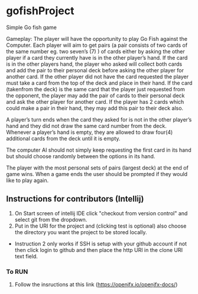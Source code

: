 # gofishProject
Simple Go fish game

Gameplay:
The player will have the opportunity to play Go Fish against the Computer. Each player will aim to get pairs (a pair consists of two cards of the same number eg. two seven’s (7) ) of cards either by asking the other player if a card they currently have is in the other player’s hand. If the card is in the other players hand, the player who asked will collect both cards and add the pair to their personal deck before asking the other player for another card. If the other player did not have the card requested the player must take a card from the top of the deck and place in their hand. If the card (takenfrom the deck) is the same card that the player just requested from the opponent, the player may add the pair of cards to their personal deck and ask the other player for another card. If the player has 2 cards which could make a pair in their hand, they may add this pair to their deck also.


A player’s turn ends when the card they asked for is not in the other player’s hand and they did not draw the same card number from the deck. Whenever a player’s hand is empty, they are allowed to draw four(4) additional cards from the deck until it is empty.

The computer AI should not simply keep requesting the first card in its hand but should choose randomly between the options in its hand.

The player with the most personal sets of pairs (largest deck) at the end of game wins. When a game ends the user should be prompted if they would like to play again.




## Instructions for contributors (Intellij)

1. On Start screen of intellij IDE click "checkout from version control" and select git from the dropdown.
2. Put in the URI for the project and (clicking test is optional) also choose the directory you want the project to be stored locally.
  * Instruction 2 only works if SSH is setup with your github account if not then click login to github and then place the http URI in the clone URI text field.


### To RUN
1. Follow the insructions at this link (https://openjfx.io/openjfx-docs/)
